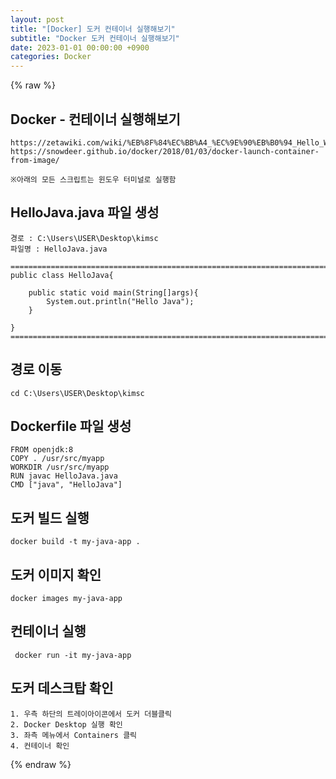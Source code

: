 ```yaml
---  
layout: post  
title: "[Docker] 도커 컨테이너 실행해보기"  
subtitle: "Docker 도커 컨테이너 실행해보기"  
date: 2023-01-01 00:00:00 +0900  
categories: Docker  
---  
```

{% raw %}  
## Docker - 컨테이너 실행해보기  
	https://zetawiki.com/wiki/%EB%8F%84%EC%BB%A4_%EC%9E%90%EB%B0%94_Hello_World  
	https://snowdeer.github.io/docker/2018/01/03/docker-launch-container-from-image/  
  
	※아래의 모든 스크립트는 윈도우 터미널로 실행함  
  
## HelloJava.java 파일 생성  
  
	경로 : C:\Users\USER\Desktop\kimsc  
	파일명 : HelloJava.java  
  
	=================================================================================================================  
	public class HelloJava{  
  
		public static void main(String[]args){  
			System.out.println("Hello Java");  
		}  
  
	}  
	=================================================================================================================  
  
## 경로 이동  
	cd C:\Users\USER\Desktop\kimsc  
  
## Dockerfile 파일 생성  
  
	FROM openjdk:8  
	COPY . /usr/src/myapp  
	WORKDIR /usr/src/myapp  
	RUN javac HelloJava.java  
	CMD ["java", "HelloJava"]  
  
## 도커 빌드 실행  
	docker build -t my-java-app .  
  
## 도커 이미지 확인  
	docker images my-java-app  
  
## 컨테이너 실행  
	 docker run -it my-java-app  
  
## 도커 데스크탑 확인  
	1. 우측 하단의 트레이아이콘에서 도커 더블클릭  
	2. Docker Desktop 실행 확인  
	3. 좌측 메뉴에서 Containers 클릭  
	4. 컨테이너 확인  
  
{% endraw %}